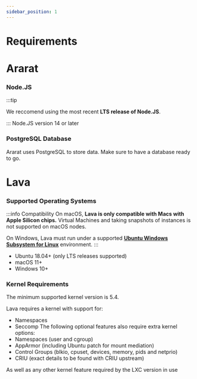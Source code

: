 ```yaml
---
sidebar_position: 1
---
```


# Requirements

# Ararat

### Node.JS
:::tip

We reccomend using the most recent **LTS release of Node.JS**.

:::
Node.JS version 14 or later

### PostgreSQL Database
Ararat uses PostgreSQL to store data. Make sure to have a database ready to go. <!-- You can deploy one on **[Hye Cloud]("https://cloud.hye.gg")** -->

# Lava

### Supported Operating Systems
:::info Compatibility
On macOS, **Lava is only compatible with Macs with Apple Silicon chips.** Virtual Machines and taking snapshots of instances is not supported on macOS nodes.

On Windows, Lava must run under a supported **[Ubuntu Windows Subsystem for Linux](https://apps.microsoft.com/store/detail/ubuntu-2204-lts/9PN20MSR04DW)** environment.
:::
- Ubuntu 18.04+ (only LTS releases supported)
- macOS 11+
- Windows 10+

### Kernel Requirements
The minimum supported kernel version is 5.4.

Lava requires a kernel with support for:
- Namespaces
- Seccomp
The following optional features also require extra kernel options:
- Namespaces (user and cgroup)
- AppArmor (including Ubuntu patch for mount mediation)
- Control Groups (blkio, cpuset, devices, memory, pids and netprio)
- CRIU (exact details to be found with CRIU upstream)

As well as any other kernel feature required by the LXC version in use